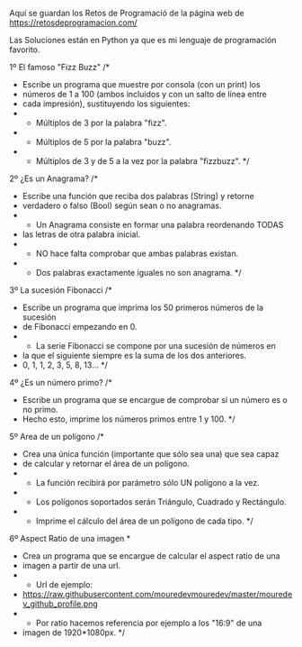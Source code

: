 Aquí se guardan los Retos de Programació de la página web de https://retosdeprogramacion.com/

Las Soluciones están en Python ya que es mi lenguaje de programación favorito.

1º El famoso "Fizz Buzz"
/*
 * Escribe un programa que muestre por consola (con un print) los
 * números de 1 a 100 (ambos incluidos y con un salto de línea entre
 * cada impresión), sustituyendo los siguientes:
 * - Múltiplos de 3 por la palabra "fizz".
 * - Múltiplos de 5 por la palabra "buzz".
 * - Múltiplos de 3 y de 5 a la vez por la palabra "fizzbuzz".
 */
 
2º ¿Es un Anagrama?
/*
 * Escribe una función que reciba dos palabras (String) y retorne
 * verdadero o falso (Bool) según sean o no anagramas.
 * - Un Anagrama consiste en formar una palabra reordenando TODAS
 *   las letras de otra palabra inicial.
 * - NO hace falta comprobar que ambas palabras existan.
 * - Dos palabras exactamente iguales no son anagrama.
 */

 3º La sucesión Fibonacci
 /*
 * Escribe un programa que imprima los 50 primeros números de la sucesión
 * de Fibonacci empezando en 0.
 * - La serie Fibonacci se compone por una sucesión de números en
 *   la que el siguiente siempre es la suma de los dos anteriores.
 *   0, 1, 1, 2, 3, 5, 8, 13...
 */

4º ¿Es un número primo?
/*
 * Escribe un programa que se encargue de comprobar si un número es o no primo.
 * Hecho esto, imprime los números primos entre 1 y 100.
 */

5º Area de un polígono
/*
 * Crea una única función (importante que sólo sea una) que sea capaz
 * de calcular y retornar el área de un polígono.
 * - La función recibirá por parámetro sólo UN polígono a la vez.
 * - Los polígonos soportados serán Triángulo, Cuadrado y Rectángulo.
 * - Imprime el cálculo del área de un polígono de cada tipo.
 */

6º Aspect Ratio de una imagen
*
 * Crea un programa que se encargue de calcular el aspect ratio de una
 * imagen a partir de una url.
 * - Url de ejemplo:
 *   https://raw.githubusercontent.com/mouredevmouredev/master/mouredev_github_profile.png
 * - Por ratio hacemos referencia por ejemplo a los "16:9" de una
 *   imagen de 1920*1080px.
 */
